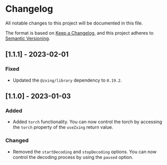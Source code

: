 # Changelog

All notable changes to this project will be documented in this file.

The format is based on [Keep a Changelog](https://keepachangelog.com/en/1.0.0/),
and this project adheres to [Semantic Versioning](https://semver.org/spec/v2.0.0.html).

## [1.1.1] - 2023-02-01

### Fixed

- Updated the `@zxing/library` dependency to `0.19.2`.

## [1.1.0] - 2023-01-03

### Added

- Added `torch` functionality. You can now control the torch by accessing the `torch` property of the `useZxing` return value.

### Changed

- Removed the `startDecoding` and `stopDecoding` options. You can now control the decoding process by using the `paused` option.
